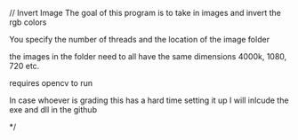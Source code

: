 // Invert Image
The goal of this program is to take in images and invert the rgb colors

You specify the number of threads and the location of the image folder

the images in the folder need to all have the same dimensions
4000k, 1080, 720 etc.

requires opencv to run

In case whoever is grading this has a hard time setting it up
I will inlcude the exe and dll in the github 

*/